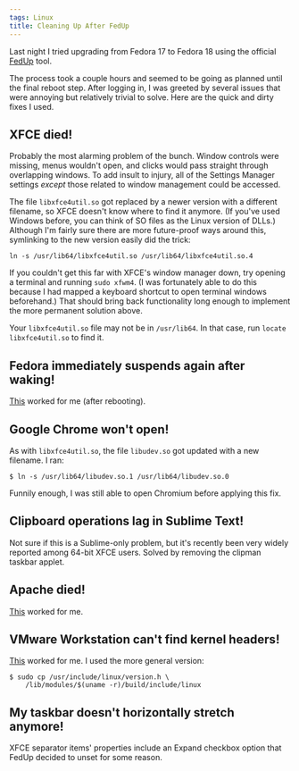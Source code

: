 ```yaml
---
tags: Linux
title: Cleaning Up After FedUp
---
```


Last night I tried upgrading from Fedora 17 to Fedora 18 using the official [FedUp](https://fedoraproject.org/wiki/FedUp#How_Can_I_Upgrade_My_System_with_FedUp.3F) tool.

The process took a couple hours and seemed to be going as planned until the final reboot step. After logging in, I was greeted by several issues that were annoying but relatively trivial to solve. Here are the quick and dirty fixes I used.

## XFCE died!

Probably the most alarming problem of the bunch. Window controls were missing, menus wouldn't open, and clicks would pass straight through overlapping windows. To add insult to injury, all of the Settings Manager settings _except_ those related to window management could be accessed.

The file `libxfce4util.so` got replaced by a newer version with a different filename, so XFCE doesn't know where to find it anymore. (If you've used Windows before, you can think of SO files as the Linux version of DLLs.) Although I'm fairly sure there are more future-proof ways around this, symlinking to the new version easily did the trick:

```shell
ln -s /usr/lib64/libxfce4util.so /usr/lib64/libxfce4util.so.4
```

If you couldn't get this far with XFCE's window manager down, try opening a terminal and running `sudo xfwm4`. (I was fortunately able to do this because I had mapped a keyboard shortcut to open terminal windows beforehand.) That should bring back functionality long enough to implement the more permanent solution above.

Your `libxfce4util.so` file may not be in `/usr/lib64`. In that case, run `locate libxfce4util.so` to find it.

## Fedora immediately suspends again after waking!

[This](http://permalink.gmane.org/gmane.linux.redhat.fedora.general/423527) worked for me (after rebooting).

## Google Chrome won't open!

As with `libxfce4util.so`, the file `libudev.so` got updated with a new filename. I ran:

```shell
$ ln -s /usr/lib64/libudev.so.1 /usr/lib64/libudev.so.0
```

Funnily enough, I was still able to open Chromium before applying this fix.

## Clipboard operations lag in Sublime Text!

Not sure if this is a Sublime-only problem, but it's recently been very widely reported among 64-bit XFCE users. Solved by removing the clipman taskbar applet.

## Apache died!

[This](http://www.yodi.sg/fix-httpd-apache-wont-start-problem-in-fedora-18/) worked for me.

## VMware Workstation can't find kernel headers!

[This](https://ask.fedoraproject.org/question/3485/vmware-player-f18-kernel-headers?answer=4993#answer-container-4993) worked for me. I used the more general version:

```shell
$ sudo cp /usr/include/linux/version.h \
    /lib/modules/$(uname -r)/build/include/linux
```

## My taskbar doesn't horizontally stretch anymore!

XFCE separator items' properties include an Expand checkbox option that FedUp decided to unset for some reason.
